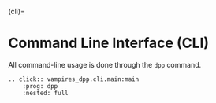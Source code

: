 (cli)=
# Command Line Interface (CLI)

All command-line usage is done through the `dpp` command.

```{eval-rst}
.. click:: vampires_dpp.cli.main:main
    :prog: dpp
    :nested: full
```

